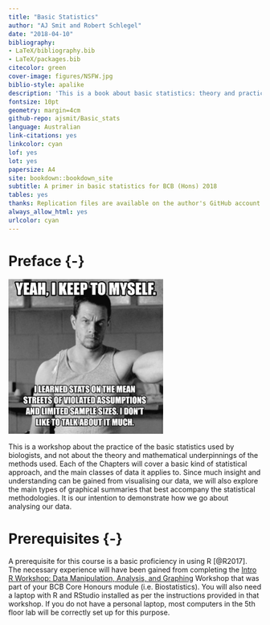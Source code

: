 ```yaml
--- 
title: "Basic Statistics"
author: "AJ Smit and Robert Schlegel"
date: "2018-04-10"
bibliography:
- LaTeX/bibliography.bib
- LaTeX/packages.bib
citecolor: green
cover-image: figures/NSFW.jpg
biblio-style: apalike
description: 'This is a book about basic statistics: theory and practice.'
fontsize: 10pt
geometry: margin=4cm
github-repo: ajsmit/Basic_stats
language: Australian
link-citations: yes
linkcolor: cyan
lof: yes
lot: yes
papersize: A4
site: bookdown::bookdown_site
subtitle: A primer in basic statistics for BCB (Hons) 2018
tables: yes
thanks: Replication files are available on the author's GitHub account
always_allow_html: yes
urlcolor: cyan
---
```


# Preface {-}

<img src="figures/walberg_assumptions.jpeg" width="308" />

This is a workshop about the practice of the basic statistics used by biologists, and not about the theory and mathematical underpinnings of the methods used. Each of the Chapters will cover a basic kind of statistical approach, and the main classes of data it applies to. Since much insight and understanding can be gained from visualising our data, we will also explore the main types of graphical summaries that best accompany the statistical methodologies. It is our intention to demonstrate how we go about analysing our data. 

# Prerequisites {-}
A prerequisite for this course is a basic proficiency in using R [@R2017]. The necessary experience will have been gained from completing the [Intro R Workshop: Data Manipulation, Analysis, and Graphing](https://robwschlegel.github.io/Intro_R_Workshop/) Workshop that was part of your BCB Core Honours module (i.e. Biostatistics). You will also need a laptop with R and RStudio installed as per the instructions provided in that workshop. If you do not have a personal laptop, most computers in the 5th floor lab will be correctly set up for this purpose.


